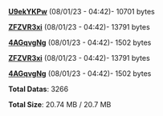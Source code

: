 [**U9ekYKPw**](/data/U9ekYKPw.txt) (08/01/23 - 04:42)- 10701 bytes

[**ZFZVR3xi**](/data/ZFZVR3xi.txt) (08/01/23 - 04:42)- 13791 bytes

[**4AGqvgNg**](/data/4AGqvgNg.txt) (08/01/23 - 04:42)- 1502 bytes

[**ZFZVR3xi**](/data/ZFZVR3xi.txt) (08/01/23 - 04:42)- 13791 bytes

[**4AGqvgNg**](/data/4AGqvgNg.txt) (08/01/23 - 04:42)- 1502 bytes

**Total Datas**: 3266

**Total Size**: 20.74 MB / 20.7 MB